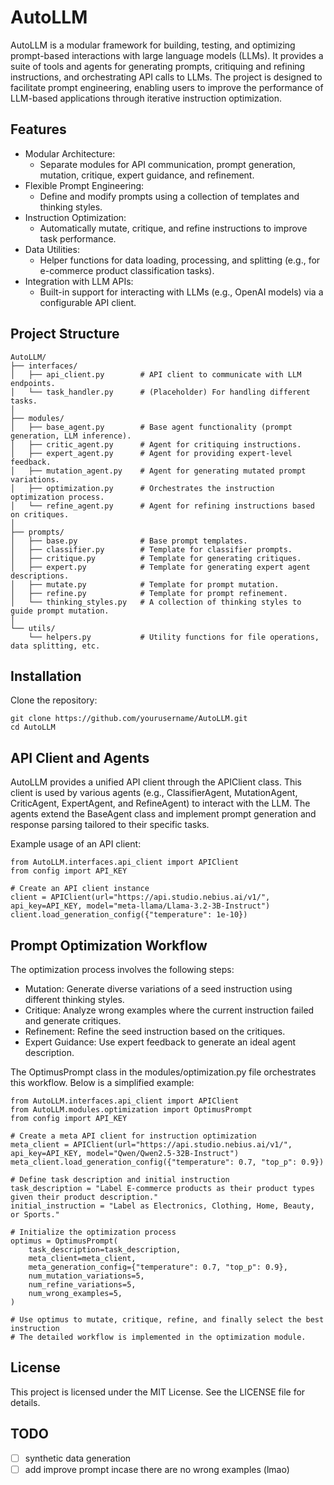 # AutoLLM

AutoLLM is a modular framework for building, testing, and optimizing prompt-based interactions with large language models (LLMs). It provides a suite of tools and agents for generating prompts, critiquing and refining instructions, and orchestrating API calls to LLMs. The project is designed to facilitate prompt engineering, enabling users to improve the performance of LLM-based applications through iterative instruction optimization.

## Features
- Modular Architecture:
    - Separate modules for API communication, prompt generation, mutation, critique, expert guidance, and refinement.
- Flexible Prompt Engineering:
    - Define and modify prompts using a collection of templates and thinking styles.
- Instruction Optimization:
    - Automatically mutate, critique, and refine instructions to improve task performance.
- Data Utilities:
    - Helper functions for data loading, processing, and splitting (e.g., for e-commerce product classification tasks).
- Integration with LLM APIs:
    - Built-in support for interacting with LLMs (e.g., OpenAI models) via a configurable API client.

## Project Structure
```
AutoLLM/
├── interfaces/
│   ├── api_client.py        # API client to communicate with LLM endpoints.
│   └── task_handler.py      # (Placeholder) For handling different tasks.
│
├── modules/
│   ├── base_agent.py        # Base agent functionality (prompt generation, LLM inference).
│   ├── critic_agent.py      # Agent for critiquing instructions.
│   ├── expert_agent.py      # Agent for providing expert-level feedback.
│   ├── mutation_agent.py    # Agent for generating mutated prompt variations.
│   ├── optimization.py      # Orchestrates the instruction optimization process.
│   └── refine_agent.py      # Agent for refining instructions based on critiques.
│
├── prompts/
│   ├── base.py              # Base prompt templates.
│   ├── classifier.py        # Template for classifier prompts.
│   ├── critique.py          # Template for generating critiques.
│   ├── expert.py            # Template for generating expert agent descriptions.
│   ├── mutate.py            # Template for prompt mutation.
│   ├── refine.py            # Template for prompt refinement.
│   └── thinking_styles.py   # A collection of thinking styles to guide prompt mutation.
│
└── utils/
    └── helpers.py           # Utility functions for file operations, data splitting, etc.
```

## Installation
Clone the repository:
```
git clone https://github.com/yourusername/AutoLLM.git
cd AutoLLM
```

## API Client and Agents
AutoLLM provides a unified API client through the APIClient class. This client is used by various agents (e.g., ClassifierAgent, MutationAgent, CriticAgent, ExpertAgent, and RefineAgent) to interact with the LLM. The agents extend the BaseAgent class and implement prompt generation and response parsing tailored to their specific tasks.

Example usage of an API client:
```
from AutoLLM.interfaces.api_client import APIClient
from config import API_KEY

# Create an API client instance
client = APIClient(url="https://api.studio.nebius.ai/v1/", api_key=API_KEY, model="meta-llama/Llama-3.2-3B-Instruct")
client.load_generation_config({"temperature": 1e-10})
```

## Prompt Optimization Workflow
The optimization process involves the following steps:

- Mutation: Generate diverse variations of a seed instruction using different thinking styles.
- Critique: Analyze wrong examples where the current instruction failed and generate critiques.
- Refinement: Refine the seed instruction based on the critiques.
- Expert Guidance: Use expert feedback to generate an ideal agent description.

The OptimusPrompt class in the modules/optimization.py file orchestrates this workflow. Below is a simplified example:
```
from AutoLLM.interfaces.api_client import APIClient
from AutoLLM.modules.optimization import OptimusPrompt
from config import API_KEY

# Create a meta API client for instruction optimization
meta_client = APIClient(url="https://api.studio.nebius.ai/v1/", api_key=API_KEY, model="Qwen/Qwen2.5-32B-Instruct")
meta_client.load_generation_config({"temperature": 0.7, "top_p": 0.9})

# Define task description and initial instruction
task_description = "Label E-commerce products as their product types given their product description."
initial_instruction = "Label as Electronics, Clothing, Home, Beauty, or Sports."

# Initialize the optimization process
optimus = OptimusPrompt(
    task_description=task_description,
    meta_client=meta_client,
    meta_generation_config={"temperature": 0.7, "top_p": 0.9},
    num_mutation_variations=5,
    num_refine_variations=5,
    num_wrong_examples=5,
)

# Use optimus to mutate, critique, refine, and finally select the best instruction
# The detailed workflow is implemented in the optimization module.
```
## License

This project is licensed under the MIT License. See the LICENSE file for details.

## TODO
- [ ] synthetic data generation
- [ ] add improve prompt incase there are no wrong examples (lmao)